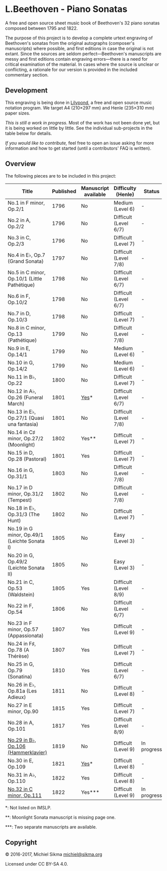L.Beethoven - Piano Sonatas
===========================

A free and open source sheet music book of Beethoven's 32 piano
sonatas composed between 1795 and 1822.

The purpose of this project is to develop a complete urtext engraving of
Beethoven's sonatas from the original autographs (composer's manuscripts) where
possible, and first editions in case the original is not extant. Since the
sources are seldom perfect—Beethoven's manuscripts are messy and
first editions contain engraving errors—there is a need for critical examination
of the material. In cases where the source is unclear or conflicting,
a rationale for our version is provided in the included commentary section.

Development
-----------

This engraving is being done in [Lilypond](http://lilypond.org/), a free and
open source music notation program. We target A4 (210×297 mm) and Henle
(235×310 mm) paper sizes.

*This is still a work in progress.* Most of the work has not been done yet,
but it is being worked on little by little. See the individual sub-projects
in the table below for details.

*If you would like to contribute,* feel free to open an issue asking for
more information and how to get started (until a contributors' FAQ is written).

Overview
--------

The following pieces are to be included in this project:

| Title                                      | Published | Manuscript available | Difficulty (Henle)    | Status      |
|--------------------------------------------|-----------|----------------------|-----------------------|-------------|
| No.1 in F minor, Op.2/1                    | 1796      | No                   | Medium (Level 6)      | -           |
| No.2 in A, Op.2/2                          | 1796      | No                   | Difficult (Level 6/7) | -           |
| No.3 in C, Op.2/3                          | 1796      | No                   | Difficult (Level 7)   | -           |
| No.4 in E♭, Op.7 (Grand Sonata)           | 1797      | No                   | Difficult (Level 7/8) | -           |
| No.5 in C minor, Op.10/1 (Little Pathétique)| 1798     | No                   | Difficult (Level 6/7) | -           |
| No.6 in F, Op.10/2                         | 1798      | No                   | Difficult (Level 6/7) | -           |
| No.7 in D, Op.10/3                         | 1798      | No                   | Difficult (Level 7)   | -           |
| No.8 in C minor, Op.13 (Pathétique)        | 1799      | No                   | Difficult (Level 7/8) | -           |
| No.9 in E, Op.14/1                         | 1799      | No                   | Medium (Level 6)      | -           |
| No.10 in G, Op.14/2                        | 1799      | No                   | Medium (Level 6)      | -           |
| No.11 in B♭, Op.22                        | 1800      | No                   | Difficult (Level 7)   | -           |
| No.12 in A♭, Op.26 (Funeral March)        | 1801      | [Yes](http://jbc.bj.uj.edu.pl/dlibra/docmetadata?id=230797)\*| Difficult (Level 6/7) | -           |
| No.13 in E♭, Op.27/1 (Quasi una fantasia) | 1801      | No                   | Difficult (Level 7/8) | -           |
| No.14 in C♯ minor, Op.27/2 (Moonlight)     | 1802      | Yes\*\*              | Difficult (Level 7)   | -           |
| No.15 in D, Op.28 (Pastoral)               | 1801      | Yes                  | Difficult (Level 7)   | -           |
| No.16 in G, Op.31/1                        | 1803      | No                   | Difficult (Level 7/8) | -           |
| No.17 in D minor, Op.31/2 (Tempest)        | 1802      | No                   | Difficult (Level 7/8) | -           |
| No.18 in E♭, Op.31/3 (The Hunt)           | 1802      | No                   | Difficult (Level 7)   | -           |
| No.19 in G minor, Op.49/1 (Leichte Sonata I)| 1805     | No                   | Easy (Level 3)        | -           |
| No.20 in G, Op.49/2 (Leichte Sonata II)    | 1805      | No                   | Easy (Level 3)        | -           |
| No.21 in C, Op.53 (Waldstein)              | 1805      | Yes                  | Difficult (Level 8/9) | -           |
| No.22 in F, Op.54                          | 1806      | No                   | Difficult (Level 6/7) | -           |
| No.23 in F minor, Op.57 (Appassionata)     | 1807      | Yes                  | Difficult (Level 9)   | -           |
| No.24 in F♯, Op.78 (A Thérèse)             | 1807      | Yes                  | Difficult (Level 7)   | -           |
| No.25 in G, Op.79 (Sonatina)               | 1810      | Yes                  | Difficult (Level 6/7) | -           |
| No.26 in E♭, Op.81a (Les Adieux)          | 1811      | No                   | Difficult (Level 8)   | -           |
| No.27 in E minor, Op.90                    | 1815      | Yes                  | Difficult (Level 7)   | -           |
| No.28 in A, Op.101                         | 1817      | Yes                  | Difficult (Level 8/9) | -           |
| [No.29 in B♭, Op.106 (Hammerklavier)](https://github.com/msikma/beethoven-op106-ly) | 1819 | No | Difficult (Level 9) | In progress |
| No.30 in E, Op.109                         | 1821      | [Yes](https://loc.gov/item/ihas.200033155)\*| Difficult (Level 8) | -           |
| No.31 in A♭, Op.110                       | 1822      | Yes                  | Difficult (Level 8)   | -           |
| [No.32 in C minor, Op.111](https://github.com/msikma/beethoven-op111-ly) | 1822 | Yes\*\*\* | Difficult (Level 9) | In progress |

*: Not listed on IMSLP.

\*\*: Moonlight Sonata manuscript is missing page one.

\*\*\*: Two separate manuscripts are available.

Copyright
---------

© 2016-2017, Michiel Sikma <michiel@sikma.org>

Licensed under CC BY-SA 4.0.